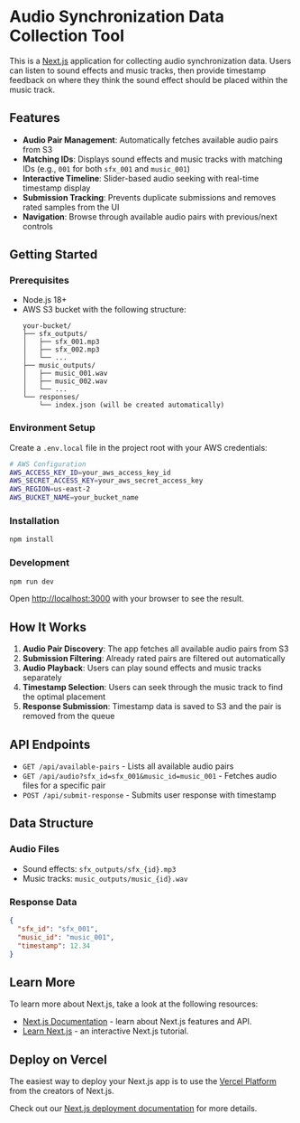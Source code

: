 # Audio Synchronization Data Collection Tool

This is a [Next.js](https://nextjs.org) application for collecting audio synchronization data. Users can listen to sound effects and music tracks, then provide timestamp feedback on where they think the sound effect should be placed within the music track.

## Features

- **Audio Pair Management**: Automatically fetches available audio pairs from S3
- **Matching IDs**: Displays sound effects and music tracks with matching IDs (e.g., `001` for both `sfx_001` and `music_001`)
- **Interactive Timeline**: Slider-based audio seeking with real-time timestamp display
- **Submission Tracking**: Prevents duplicate submissions and removes rated samples from the UI
- **Navigation**: Browse through available audio pairs with previous/next controls

## Getting Started

### Prerequisites

- Node.js 18+ 
- AWS S3 bucket with the following structure:
  ```
  your-bucket/
  ├── sfx_outputs/
  │   ├── sfx_001.mp3
  │   ├── sfx_002.mp3
  │   └── ...
  ├── music_outputs/
  │   ├── music_001.wav
  │   ├── music_002.wav
  │   └── ...
  └── responses/
      └── index.json (will be created automatically)
  ```

### Environment Setup

Create a `.env.local` file in the project root with your AWS credentials:

```bash
# AWS Configuration
AWS_ACCESS_KEY_ID=your_aws_access_key_id
AWS_SECRET_ACCESS_KEY=your_aws_secret_access_key
AWS_REGION=us-east-2
AWS_BUCKET_NAME=your_bucket_name
```

### Installation

```bash
npm install
```

### Development

```bash
npm run dev
```

Open [http://localhost:3000](http://localhost:3000) with your browser to see the result.

## How It Works

1. **Audio Pair Discovery**: The app fetches all available audio pairs from S3
2. **Submission Filtering**: Already rated pairs are filtered out automatically
3. **Audio Playback**: Users can play sound effects and music tracks separately
4. **Timestamp Selection**: Users can seek through the music track to find the optimal placement
5. **Response Submission**: Timestamp data is saved to S3 and the pair is removed from the queue

## API Endpoints

- `GET /api/available-pairs` - Lists all available audio pairs
- `GET /api/audio?sfx_id=sfx_001&music_id=music_001` - Fetches audio files for a specific pair
- `POST /api/submit-response` - Submits user response with timestamp

## Data Structure

### Audio Files
- Sound effects: `sfx_outputs/sfx_{id}.mp3`
- Music tracks: `music_outputs/music_{id}.wav`

### Response Data
```json
{
  "sfx_id": "sfx_001",
  "music_id": "music_001", 
  "timestamp": 12.34
}
```

## Learn More

To learn more about Next.js, take a look at the following resources:

- [Next.js Documentation](https://nextjs.org/docs) - learn about Next.js features and API.
- [Learn Next.js](https://nextjs.org/learn) - an interactive Next.js tutorial.

## Deploy on Vercel

The easiest way to deploy your Next.js app is to use the [Vercel Platform](https://vercel.com/new?utm_medium=default-template&filter=next.js&utm_source=create-next-app&utm_campaign=create-next-app-readme) from the creators of Next.js.

Check out our [Next.js deployment documentation](https://nextjs.org/docs/app/building-your-application/deploying) for more details.
